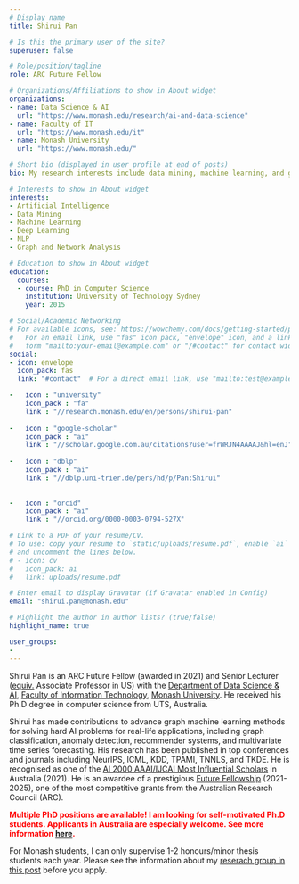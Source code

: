 ```yaml
---
# Display name
title: Shirui Pan

# Is this the primary user of the site?
superuser: false

# Role/position/tagline
role: ARC Future Fellow

# Organizations/Affiliations to show in About widget
organizations:
- name: Data Science & AI
  url: "https://www.monash.edu/research/ai-and-data-science"
- name: Faculty of IT
  url: "https://www.monash.edu/it"
- name: Monash University
  url: "https://www.monash.edu/"

# Short bio (displayed in user profile at end of posts)
bio: My research interests include data mining, machine learning, and graph  analysis.

# Interests to show in About widget
interests:
- Artificial Intelligence
- Data Mining
- Machine Learning
- Deep Learning
- NLP
- Graph and Network Analysis

# Education to show in About widget
education:
  courses:
  - course: PhD in Computer Science
    institution: University of Technology Sydney
    year: 2015

# Social/Academic Networking
# For available icons, see: https://wowchemy.com/docs/getting-started/page-builder/#icons
#   For an email link, use "fas" icon pack, "envelope" icon, and a link in the
#   form "mailto:your-email@example.com" or "/#contact" for contact widget.
social:
- icon: envelope
  icon_pack: fas
  link: "#contact"  # For a direct email link, use "mailto:test@example.org".

-   icon : "university"
    icon_pack : "fa"
    link : "//research.monash.edu/en/persons/shirui-pan"
    
-   icon : "google-scholar"
    icon_pack : "ai"
    link : "//scholar.google.com.au/citations?user=frWRJN4AAAAJ&hl=enJ"
    
-   icon : "dblp"
    icon_pack : "ai"
    link : "//dblp.uni-trier.de/pers/hd/p/Pan:Shirui"
    
    
-   icon : "orcid"
    icon_pack : "ai"
    link : "//orcid.org/0000-0003-0794-527X"

# Link to a PDF of your resume/CV.
# To use: copy your resume to `static/uploads/resume.pdf`, enable `ai` icons in `params.toml`, 
# and uncomment the lines below.
# - icon: cv
#   icon_pack: ai
#   link: uploads/resume.pdf

# Enter email to display Gravatar (if Gravatar enabled in Config)
email: "shirui.pan@monash.edu"

# Highlight the author in author lists? (true/false)
highlight_name: true

user_groups:
- 
---
```




Shirui Pan is an ARC Future Fellow (awarded in 2021) and Senior Lecturer ([equiv.](https://en.wikipedia.org/wiki/Senior_lecturer)  Associate Professor in US) with the [Department of Data Science & AI](https://www.monash.edu/it/dsai), [Faculty of Information Technology](https://www.monash.edu/it), [Monash University](https://www.monash.edu/).  He received his Ph.D degree in computer science from UTS, Australia.

 Shirui has made contributions to advance graph machine learning methods for solving hard AI problems for real-life applications, including graph classification, anomaly detection, recommender systems, and multivariate time series forecasting. His research has been published in top conferences and journals including NeurIPS, ICML, KDD, TPAMI, TNNLS, and TKDE.  He is recognised as one of the [AI 2000 AAAI/IJCAI Most Influential Scholars](../../post/ai-2000-certificate.png)  in Australia (2021). He is an awardee of a prestigious [Future Fellowship](https://www.monash.edu/news/articles/five-monash-researchers-share-$4.6m-in-future-fellowship-funding) (2021-2025),  one of the most competitive grants from the Australian Research Council (ARC).



 <span style="color:red"><b> Multiple PhD positions are available! I am looking for self-motivated Ph.D students. Applicants in Australia are especially welcome.  See more information [here](../../post/phd_position). </b> </span>
 
For Monash students, I can only supervise 1-2 honours/minor thesis students each year. Please see the information about my [reserach group in this post](../../post/phd_position) before you apply. 

